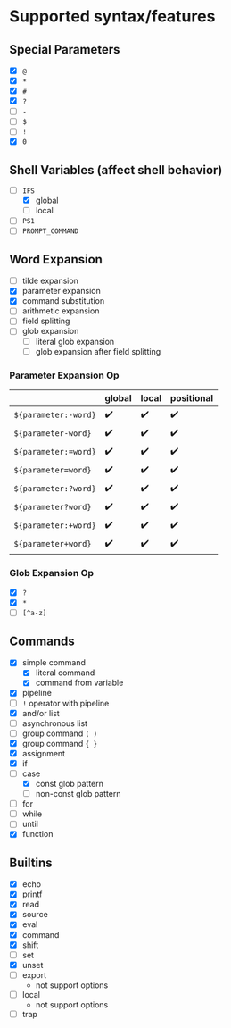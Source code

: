 # Supported syntax/features
## Special Parameters
* [x] `@`
* [x] `*`
* [x] `#`
* [x] `?`
* [ ] `-`
* [ ] `$`
* [ ] `!`
* [x] `0`

## Shell Variables (affect shell behavior)
* [ ] `IFS`
  * [x] global
  * [ ] local
* [ ] `PS1`
* [ ] `PROMPT_COMMAND`

## Word Expansion
* [ ] tilde expansion
* [x] parameter expansion
* [x] command substitution
* [ ] arithmetic expansion
* [ ] field splitting
* [ ] glob expansion
  * [ ] literal glob expansion
  * [ ] glob expansion after field splitting

### Parameter Expansion Op

|                      | global | local | positional |
|----------------------|--------|-------|------------|
| `${parameter:-word}` | ✔️     | ✔️    | ✔️         |
| `${parameter-word}`  | ✔️     | ✔️    | ✔️         |
| `${parameter:=word}` | ✔️     | ✔️    | ✔️         |
| `${parameter=word}`  | ✔️     | ✔️    | ✔️         |
| `${parameter:?word}` | ✔️     | ✔️    | ✔️         |
| `${parameter?word}`  | ✔️     | ✔️    | ✔️         |
| `${parameter:+word}` | ✔️     | ✔️    | ✔️         |
| `${parameter+word}`  | ✔️     | ✔️    | ✔️         |

### Glob Expansion Op
* [x] `?`
* [x] `*`
* [ ] `[^a-z]`

## Commands
* [x] simple command
  * [x] literal command
  * [x] command from variable
* [x] pipeline
* [ ] `!` operator with pipeline
* [x] and/or list
* [ ] asynchronous list
* [ ] group command ``( )``
* [x] group command ``{ }``
* [x] assignment
* [x] if
* [ ] case
  * [x] const glob pattern
  * [ ] non-const glob pattern
* [ ] for
* [ ] while
* [ ] until
* [x] function

## Builtins
* [x] echo
* [x] printf
* [x] read
* [x] source
* [x] eval
* [x] command
* [x] shift
* [ ] set
* [x] unset
* [ ] export
  * not support options
* [ ] local
  * not support options
* [ ] trap